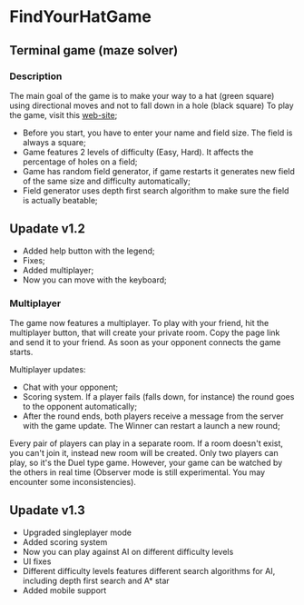 # FindYourHatGame
## Terminal game (maze solver)
### Description

The main goal of the game is to make your way to a hat (green square) using directional moves and not to fall down in a hole (black square)
To play the game, visit this [web-site](https://findyourhat2.herokuapp.com/);

* Before you start, you have to enter your name and field size. The field is always a square;
* Game features 2 levels of difficulty (Easy, Hard). It affects the percentage of holes on a field;
* Game has random field generator, if game restarts it generates new field of the same size and difficulty automatically;
* Field generator uses depth first search algorithm to make sure the field is actually beatable;



## Upadate v1.2

* Added help button with the legend;
* Fixes;
* Added multiplayer;
* Now you can move with the keyboard;

### Multiplayer

The game now features a multiplayer. To play with your friend, hit the multiplayer button, that will create your private room. Copy the page link and send it to your friend. As soon as your opponent connects the game starts.

Multiplayer updates:

* Chat with your opponent;
* Scoring system. If a player fails (falls down, for instance) the round goes to the opponent automatically;
* After the round ends, both players receive a message from the server with the game update. The Winner can restart a launch a new round;

Every pair of players can play in a separate room. If a room doesn't exist, you can't join it, instead new room will be created.
Only two players can play, so it's the Duel type game. However, your game can be watched by the others in real time (Observer mode is still experimental. You may encounter some inconsistencies).

## Upadate v1.3

* Upgraded singleplayer mode
* Added scoring system
* Now you can play against AI on different difficulty levels
* UI fixes
* Different difficulty levels features different search algorithms for AI, including depth first search and A* star
* Added mobile support